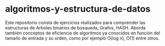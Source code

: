 # algoritmos-y-estructura-de-datos
Este repositorio consta de ejercicios realizados para comprender las estructuras de Arboles binarios de búsqueda, Grafos, HASH. Aborda también conceptos de eficiencia de algoritmos ya conocidos en función del tamaño de entrada y su orden, como por ejemplo O(log n), O(1) entre otros.
